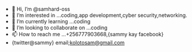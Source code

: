 - 👋 Hi, I’m @samhard-oss
- 👀 I’m interested in ...coding,app development,cyber security,networking.
- 🌱 I’m currently learning ...coding
- 💞️ I’m looking to collaborate on ...coding
- 📫 How to reach me ...+256777903668,{sammy kay facebook}
- {twitter@sammy}
email;kolotosam@gmail.com
<!---
samhard-oss/samhard-oss is a ✨ special ✨ repository because its `README.md` (this file) appears on your GitHub profile.
You can click the Preview link to take a look at your changes.
--->
